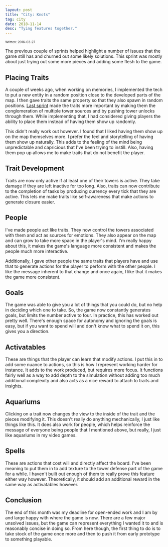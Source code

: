 ```yaml
---
layout: post
title: "City: Knots"
tag: city
date: 2018-11-14
desc: "Tying features together."
---
```


<p style="font-size:10px">Written: 2016-03-27


The previous couple of sprints helped highlight a number of issues that the game still has and churned out some likely solutions. This sprint was mostly about just trying out some more pieces and adding some flesh to the game.

## Placing Traits

A couple of weeks ago, when working on memories, I implemented the tech to put a new entity in a random position close to the developed parts of the map. I then gave traits the same property so that they also spawn in random positions. [Last sprint](blog/city/iteration) made the traits more important by making them the conglomeration of multiple tower sources and by pushing tower unlocks through them. While implementing that, I had considered giving players the ability to place them instead of having them show up randomly.


This didn't really work out however. I found that I liked having them show up on the map themselves more. I prefer the feel and storytelling of having them show up naturally. This adds to the feeling of the mind being unpredictable and capricious that I've been trying to instill. Also, having them pop up allows me to make traits that do not benefit the player.

## Trait Development

Traits are now only active if at least one of their towers is active. They take damage if they are left inactive for too long. Also, traits can now contribute to the completion of tasks by producing currency every tick that they are active. This lets me make traits like self-awareness that make actions to generate closure easier.

## People

I've made people act like traits. They now control the towers associated with them and act as sources for emotions. They also appear on the map and can grow to take more space in the player's mind. I'm really happy about this, it makes the game's language more consistent and makes the people much more interactive.


Additionally, I gave other people the same traits that players have and use that to generate actions for the player to perform with the other people. I like the message inherent to that change and once again, I like that it makes the game more consistent.

## Goals

The game was able to give you a lot of things that you could do, but no help in deciding which one to take. So, the game now constantly generates goals, but limits the number active to four. In practice, this has worked out pretty well. There's enough space for autonomy and ignoring the goals is easy, but if you want to spend will and don't know what to spend it on, this gives you a direction.

## Activatables

These are things that the player can learn that modify actions. I put this in to add some nuance to actions, so this is how I represent working harder for instance. It adds to the work produced, but requires more focus. It functions fairly well as a way to add depth to the simulation without adding too much additional complexity and also acts as a nice reward to attach to traits and insights.

## Aquariums

Clicking on a trait now changes the view to the inside of the trait and the pieces modifying it. This doesn't really do anything mechanically, I just like things like this. It does also work for people, which helps reinforce the message of everyone being people that I mentioned above, but really, I just like aquariums in my video games.

## Spells

These are actions that cost will and directly affect the board. I've been meaning to put them in to add texture to the tower defense part of the game for a while. I haven't built out enough of them to really prove this feature either way however. Theoretically, it should add an additional reward in the same way as activatables however.

## Conclusion

The end of this month was my deadline for open-ended work and I am by and large happy with where the game is now. There are a few major unsolved issues, but the game can represent everything I wanted it to and is reasonably concise in doing so. From here though, the first thing to do is to take stock of the game once more and then to push it from early prototype to something playable.

